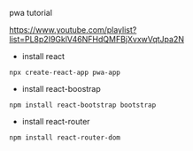 pwa tutorial

https://www.youtube.com/playlist?list=PL8p2I9GklV46NFHdQMFBjXvxwVqtJpa2N


* install react

```
npx create-react-app pwa-app
```

* install react-boostrap

```
npm install react-bootstrap bootstrap
```

* install react-router

```
npm install react-router-dom
```
